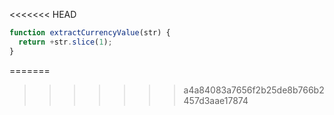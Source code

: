 <<<<<<< HEAD
```js run
function extractCurrencyValue(str) {
  return +str.slice(1);
}
```
=======
>>>>>>> a4a84083a7656f2b25de8b766b2457d3aae17874
